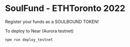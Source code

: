 # SoulFund - ETHToronto 2022

Register your funds as a SOULBOUND TOKEN!

To deploy to Near (Aurora testnet)
```shell
npm run deploy_testnet
```
